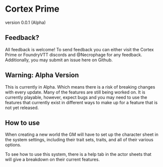 # Cortex Prime
version 0.0.1 (Alpha)

## Feedback?
All feedback is welcome! To send feedback you can either visit the Cortex Prime or FoundryVTT discords and @Necrophage for any feedback. Additionally, you may submit an issue here on Github.

## Warning: Alpha Version
This is currently in Alpha. Which means there is a risk of breaking changes with every update. Many of the features are still being worked on. It is currently playable, however, expect bugs and you may need to use the features that currently exist in different ways to make up for a feature that is not yet released.

## How to use
When creating a new world the GM will have to set up the character sheet in the system settings, including their trait sets, traits, and all of their various options.

To see how to use this system, there is a help tab in the actor sheets that will give a breakdown on their current features.
